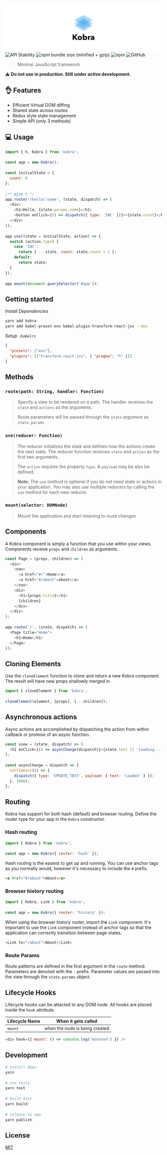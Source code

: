 ![Kobra](assets/kobra.png)
![API Stability](https://img.shields.io/badge/stability-experimental-orange.svg)
![npm bundle size (minified + gzip)](https://img.shields.io/bundlephobia/minzip/kobra.svg)
![npm](https://img.shields.io/npm/v/kobra.svg)
![GitHub](https://img.shields.io/github/license/johnsylvain/kobra.svg)

> Minimal JavaScript framework

⚠️ **Do not use in production. Still under active development.**

## 👌 Features

* Efficient Virtual DOM diffing
* Shared state across routes
* Redux style state management
* Simple API (only 3 methods)

## 💻 Usage

```js
import { h, Kobra } from 'kobra';

const app = new Kobra();

const initialState = {
  count: 0
};

/** @jsx h */
app.route('/hello/:name', (state, dispatch) => (
  <div>
    <h1>Hello, {state.params.name}</h1>
    <button onClick={() => dispatch({ type: 'INC' })}>+{state.count}</button>
  </div>
));

app.use((state = initialState, action) => {
  switch (action.type) {
    case 'INC':
      return { ...state, count: state.count + 1 };
    default:
      return state;
  }
});

app.mount(document.querySelector('#app'));
```

## Getting started

_Install Dependencies_

```bash
yarn add kobra
yarn add babel-preset-env babel-plugin-transform-react-jsx --dev
```

_Setup `.babelrc`_

```json
{
  "presets": ["env"],
  "plugins": [["transform-react-jsx", { "pragma": "h" }]]
}
```

## Methods

### `route(path: String, handler: Function)`

> Specify a view to be rendered on a path. The handler receives the `state` and `actions` as the arguments.
>
> Route parameters will be passed through the `state` argument as `state.params`

### `use(reducer: Function)`

> The reducer initializes the state and defines how the actions create the next state. The reducer function receives `state` and `action` as the first two arguments.
>
> The `action` requires the property `type`. A `payload` may be also be defined.
>
> **Note:** The `use` method is optional if you do not need state or actions in your application. You may also use multiple reducers by calling the `use` method for each new reducer.

### `mount(selector: DOMNode)`

> Mount the application and start listening to route changes

## Components

A Kobra component is simply a function that you use within your views. Components receive `props` and `children` as arguments.

```js
const Page = (props, children) => (
  <div>
    <nav>
      <a href="#/">Home</a>
      <a href="#/about">about</a>
    </nav>
    <div>
      <h1>{props.title}</h1>
      {children}
    </div>
  </div>
);

app.route('/', (state, dispatch) => (
  <Page title="Home">
    <h1>Home</h1>
  </Page>
));
```

## Cloning Elements

Use the `cloneElement` function to clone and return a new Kobra component. The result will have new props shallowly merged in.

```js
import { cloneElement } from 'kobra';

cloneElement(element, [props], [...children]);
```

## Asynchronous actions

Async actions are accomplished by dispatching the action from within callback or promise of an async function.

```js
const view = (state, dispatch) => (
  <h1 onClick={() => asyncChange(dispatch)}>{state.text || 'Loading...'}</h1>
);

const asyncChange = dispatch => {
  setTimeout(() => {
    dispatch({ type: 'UPDATE_TEXT', payload: { text: 'Loaded' } });
  }, 1000);
};
```

## Routing

Kobra has support for both hash (default) and browser routing. Define the router type for your app in the `Kobra` constructor.

### Hash routing

```js
import { Kobra } from 'kobra';

const app = new Kobra({ router: 'hash' });
```

Hash routing is the easiest to get up and running. You can use anchor tags as you normally would, however it's necessary to include the `#` prefix.

```html
<a href="#/about">About</a>
```

### Browser history routing

```js
import { Kobra, Link } from 'kobra';

const app = new Kobra({ router: 'history' });
```

When using the browser history router, import the `Link` component. It's important to use the `Link` component instead of anchor tags so that the application can correctly transition between page states.

```js
<Link to="/about">About</Link>
```

### Route Params

Route patterns are defined in the first argument in the `route` method. Parameters are denoted with the `:` prefix. Parameter values are passed into the view through the `state.params` object.

## Lifecycle Hooks

Lifecycle hooks can be attacted to any DOM node. All hooks are placed inside the `hook` attribute.

| Lifecycle Name | When it gets called            |
| -------------- | ------------------------------ |
| `mount`        | when the node is being created |

```js
<div hook={{ mount: () => console.log('mounted') }} />
```

## Development

```bash
# install deps
yarn

# run tests
yarn test

# build dist
yarn build

# release to npm
yarn publish
```

## License

[MIT](https://github.com/johnsylvain/kobra/blob/master/license)
